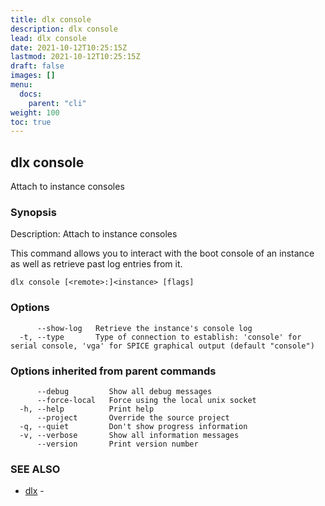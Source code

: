 ```yaml
---
title: dlx console
description: dlx console
lead: dlx console
date: 2021-10-12T10:25:15Z
lastmod: 2021-10-12T10:25:15Z
draft: false
images: []
menu:
  docs:
    parent: "cli"
weight: 100
toc: true
---
```

## dlx console

Attach to instance consoles

### Synopsis

Description:
  Attach to instance consoles

  This command allows you to interact with the boot console of an instance
  as well as retrieve past log entries from it.



```
dlx console [<remote>:]<instance> [flags]
```

### Options

```
      --show-log   Retrieve the instance's console log
  -t, --type       Type of connection to establish: 'console' for serial console, 'vga' for SPICE graphical output (default "console")
```

### Options inherited from parent commands

```
      --debug         Show all debug messages
      --force-local   Force using the local unix socket
  -h, --help          Print help
      --project       Override the source project
  -q, --quiet         Don't show progress information
  -v, --verbose       Show all information messages
      --version       Print version number
```

### SEE ALSO

* [dlx](/docs/cmd/dlx)	 - 

